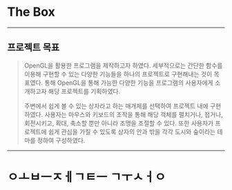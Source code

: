 # The Box
---------------
## 프로젝트 목표
> OpenGL을 활용한 프로그램을 제작하고자 하였다. 세부적으로는 간단한 함수를 이용해 구현할 수 있는 다양한 기능들을 하나의 프로젝트로 구현해내는 것이 목표였다. 통해 OpenGL을 통해 가능한 다양한 기능을 프로그램의 사용자에게 소개하고자 해당 프로젝트를 기획하였다.
> 
> 주변에서 쉽게 볼 수 있는 상자라고 하는 매개체를 선택하여 프로젝트 내에 구현하였다. 사용자는 마우스와 키보드의 조작을 통해 해당 객체를 펼치거나, 접거나, 회전시키고, 확대, 축소할 뿐만 아니라 조명을 조절할 수 있다. 또한 사용자가 프로젝트에 쉽게 관심을 가질 수 있도록 상자의 안과 밖을 각각 도시와 숲이라는 테마를 정하여 구성하였다.
---------------
# ㅇㅗㅂㅡㅈㅔㄱㅌㅡ ㄱㅜㅅㅓㅇ
